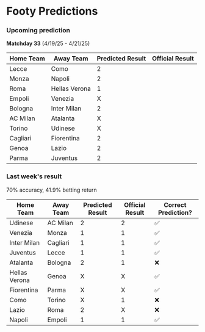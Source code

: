 # Footy Predictions

### Upcoming prediction

**Matchday 33** (4/19/25 - 4/21/25)

| Home Team | Away Team     | Predicted Result | Official Result |
| --------- | ------------- | ---------------- | --------------- |
| Lecce     | Como          | 2                |                 |
| Monza     | Napoli        | 2                |                 |
| Roma      | Hellas Verona | 1                |                 |
| Empoli    | Venezia       | X                |                 |
| Bologna   | Inter Milan   | 2                |                 |
| AC Milan  | Atalanta      | X                |                 |
| Torino    | Udinese       | X                |                 |
| Cagliari  | Fiorentina    | 2                |                 |
| Genoa     | Lazio         | 2                |                 |
| Parma     | Juventus      | 2                |                 |

### Last week's result

70% accuracy, 41.9% betting return

| Home Team     | Away Team | Predicted Result | Official Result | Correct Prediction? |
| ------------- | --------- | ---------------- | --------------- | ------------------- |
| Udinese       | AC Milan  | 2                | 2               | ✅                  |
| Venezia       | Monza     | 1                | 1               | ✅                  |
| Inter Milan   | Cagliari  | 1                | 1               | ✅                  |
| Juventus      | Lecce     | 1                | 1               | ✅                  |
| Atalanta      | Bologna   | 2                | 1               | ❌                  |
| Hellas Verona | Genoa     | X                | X               | ✅                  |
| Fiorentina    | Parma     | X                | X               | ✅                  |
| Como          | Torino    | X                | 1               | ❌                  |
| Lazio         | Roma      | 2                | X               | ❌                  |
| Napoli        | Empoli    | 1                | 1               | ✅                  |
